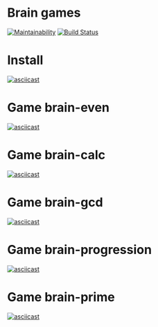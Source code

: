 # Brain games

[![Maintainability](https://api.codeclimate.com/v1/badges/50b00773c2e23e1d7f1c/maintainability)](https://codeclimate.com/github/Bukasik/project-lvl1-s368/maintainability)
[![Build Status](https://travis-ci.org/Bukasik/project-lvl1-s368.svg?branch=master)](https://travis-ci.org/Bukasik/project-lvl1-s368)

# Install
[![asciicast](https://asciinema.org/a/7V86BVXWjfqB2EGOCRDrU7p2V.png)](https://asciinema.org/a/7V86BVXWjfqB2EGOCRDrU7p2V)

# Game brain-even

[![asciicast](https://asciinema.org/a/lRqTNUVBRGRC3VGMx34LlBHVX.png)](https://asciinema.org/a/lRqTNUVBRGRC3VGMx34LlBHVX)

# Game brain-calc

[![asciicast](https://asciinema.org/a/ldGKUPLsB6yknzefzqVks2F9F.png)](https://asciinema.org/a/ldGKUPLsB6yknzefzqVks2F9F)

# Game brain-gcd

[![asciicast](https://asciinema.org/a/Vja9NHmQ5L4MJaRoIGdGRCgKM.png)](https://asciinema.org/a/Vja9NHmQ5L4MJaRoIGdGRCgKM)

# Game brain-progression

[![asciicast](https://asciinema.org/a/j5PeZc7VV7G6qyXXtezyaCVXa.png)](https://asciinema.org/a/j5PeZc7VV7G6qyXXtezyaCVXa)

# Game brain-prime

[![asciicast](https://asciinema.org/a/fPY1c1U6Cr2D7e6TwP2sOu1VB.png)](https://asciinema.org/a/fPY1c1U6Cr2D7e6TwP2sOu1VB)
